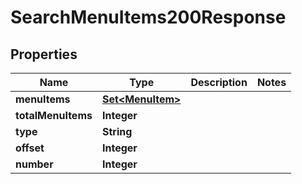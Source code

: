 

# SearchMenuItems200Response

## Properties

Name | Type | Description | Notes
------------ | ------------- | ------------- | -------------
**menuItems** | [**Set&lt;MenuItem&gt;**](MenuItem.md) |  | 
**totalMenuItems** | **Integer** |  | 
**type** | **String** |  | 
**offset** | **Integer** |  | 
**number** | **Integer** |  | 




